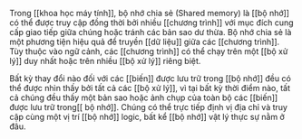Trong [[khoa học máy tính]], bộ nhớ chia sẻ (Shared memory) là [[bộ nhớ]] có thể được truy cập đồng thời bởi nhiều [[chương trình]] với mục đích cung cấp giao tiếp giữa chúng hoặc tránh các bản sao dư thừa. Bộ nhớ chia sẻ là một phương tiện hiệu quả để truyền [[dữ liệu]] giữa các [[chương trình]]. Tùy thuộc vào ngữ cảnh, các [[chương trình]] có thể chạy trên một [[bộ xử lý]] duy nhất hoặc trên nhiều [[bộ xử lý]] riêng biệt.

Bất kỳ thay đổi nào đối với các [[biến]] được lưu trữ trong [[bộ nhớ]] đều có thể được nhìn thấy bởi tất cả các [[bộ xử lý]], vì tại bất kỳ thời điểm nào, tất cả chúng đều thấy một bản sao hoặc ảnh chụp của toàn bộ các [[biến]] được lưu trữ trong[[ bộ nhớ]]. Chúng có thể trực tiếp định vị địa chỉ và truy cập cùng một vị trí [[bộ nhớ]] logic, bất kể [[bộ nhớ]] vật lý thực sự nằm ở đâu.
